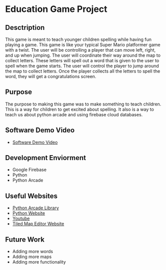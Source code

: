 # Education Game Project

## Desctription
This game is meant to teach younger children spelling while having fun playing a game. This game is like your typical Super Mario platformer game with a twist. The user will be controlling a player that can move left, right, and up when jumping. The user will coordinate their way around the map to collect letters. These letters will spell out a word that is given to the user to spell when the game starts. The user will control the player to jump around the map to collect letters. Once the player collects all the letters to spell the word, they will get a congratulations screen.

## Purpose
The purpose to making this game was to make something to teach children. This is a way for children to get excited about spelling. It also is a way to teach us about python arcade and using firebase cloud databases.

## Software Demo Video
* [Software Demo Video]()

## Development Enviorment
* Google Firebase
* Python 
* Python Arcade

## Useful Websites
* [Python Arcade Library](https://api.arcade.academy/en/latest/)
* [Python Website](https://www.python.org/)
* [Youtube](https://www.youtube.com/)
* [Tiled Map Editor Website](https://www.mapeditor.org/)

## Future Work
* Adding more words
* Adding more maps
* Adding more functionality